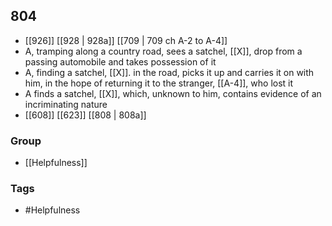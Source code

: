 ## 804
- [[926]] [[928 | 928a]] [[709 | 709 ch A-2 to A-4]] 
- A, tramping along a country road, sees a satchel, [[X]], drop from a passing automobile and takes possession of it
- A, finding a satchel, [[X]]. in the road, picks it up and carries it on with him, in the hope of returning it to the stranger, [[A-4]], who lost it
- A finds a satchel, [[X]], which, unknown to him, contains evidence of an incriminating nature
- [[608]] [[623]] [[808 | 808a]] 


### Group
- [[Helpfulness]]

### Tags
- #Helpfulness

